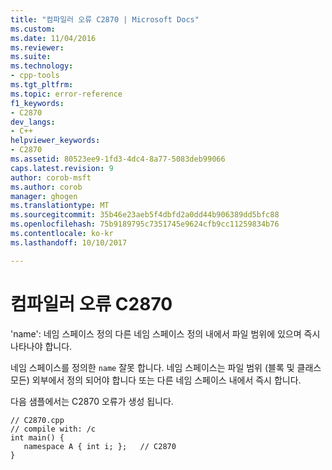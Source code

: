 ```yaml
---
title: "컴파일러 오류 C2870 | Microsoft Docs"
ms.custom: 
ms.date: 11/04/2016
ms.reviewer: 
ms.suite: 
ms.technology:
- cpp-tools
ms.tgt_pltfrm: 
ms.topic: error-reference
f1_keywords:
- C2870
dev_langs:
- C++
helpviewer_keywords:
- C2870
ms.assetid: 80523ee9-1fd3-4dc4-8a77-5083deb99066
caps.latest.revision: 9
author: corob-msft
ms.author: corob
manager: ghogen
ms.translationtype: MT
ms.sourcegitcommit: 35b46e23aeb5f4dbfd2a0dd44b906389dd5bfc88
ms.openlocfilehash: 75b9189795c7351745e9624cfb9cc11259834b76
ms.contentlocale: ko-kr
ms.lasthandoff: 10/10/2017

---
```

# <a name="compiler-error-c2870"></a>컴파일러 오류 C2870
'name': 네임 스페이스 정의 다른 네임 스페이스 정의 내에서 파일 범위에 있으며 즉시 나타나야 합니다.  
  
 네임 스페이스를 정의한 `name` 잘못 합니다. 네임 스페이스는 파일 범위 (블록 및 클래스 모든) 외부에서 정의 되어야 합니다 또는 다른 네임 스페이스 내에서 즉시 합니다.  
  
 다음 샘플에서는 C2870 오류가 생성 됩니다.  
  
```  
// C2870.cpp  
// compile with: /c  
int main() {  
   namespace A { int i; };   // C2870  
}  
```
